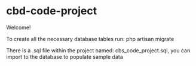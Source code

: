 # cbd-code-project
Welcome!

To create all the necessary database tables run: php artisan migrate

There is a .sql file within the project named: cbs_code_project.sql, you can import to the database to populate sample data
